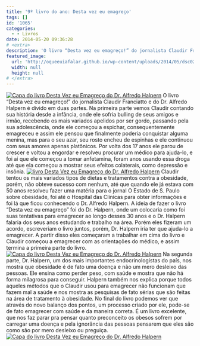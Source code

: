 ```yaml
---
title: '9º livro do ano: Desta vez eu emagreço'
tags: []
id: '1065'
categories:
  - - Livros
date: 2014-05-20 09:36:28
# <extra>
description: 'O livro “Desta vez eu emagreço!” do jornalista Claudir Franciatto e do Dr. Alfredo Halpern é divido em duas partes. Na primeira parte vemos Claudir contando sua história desde a infância, onde ele sofria bulling de seus amigos e irmão, recebendo os mais variados apelidos por ser gordo, passando pela sua adolescência, onde ele começou a espichar, consequentemente emagreceu e assim ele pensou que finalmente poderia conquistar alguma menina, mas para o seu azar, seu rosto encheu de espinhas e ele continuou com seus amores apenas platônicos. Por volta dos 17 anos ele parou de crescer e voltou a engordar e resolveu procurar um médico para ajuda-lo, e foi aí que ele começou a tomar anfetamina, foram anos usando essa droga até que ela começou a mostrar seus efeitos colaterais, como depressão e insônia. Claudir tentou os mais variados tipos &hellip;'
featured_image: 
  url: 'http://oqueeuiafalar.github.io/wp-content/uploads/2014/05/dsc02831.jpg?w=650'
  width: null
  height: null
# </extra>
---
```


[![Capa do livro Desta Vez eu Emagreço do  Dr. Alfredo Halpern](http://162.243.62.160/wp-content/uploads/2014/05/dsc02831.jpg?w=650)](http://162.243.62.160/wp-content/uploads/2014/05/dsc02831.jpg) O livro “Desta vez eu emagreço!” do jornalista Claudir Franciatto e do Dr. Alfredo Halpern é divido em duas partes. Na primeira parte vemos Claudir contando sua história desde a infância, onde ele sofria bulling de seus amigos e irmão, recebendo os mais variados apelidos por ser gordo, passando pela sua adolescência, onde ele começou a espichar, consequentemente emagreceu e assim ele pensou que finalmente poderia conquistar alguma menina, mas para o seu azar, seu rosto encheu de espinhas e ele continuou com seus amores apenas platônicos. Por volta dos 17 anos ele parou de crescer e voltou a engordar e resolveu procurar um médico para ajuda-lo, e foi aí que ele começou a tomar anfetamina, foram anos usando essa droga até que ela começou a mostrar seus efeitos colaterais, como depressão e insônia. [![ livro Desta Vez eu Emagreço do  Dr. Alfredo Halpern](http://162.243.62.160/wp-content/uploads/2014/05/dsc02838.jpg?w=650)](http://162.243.62.160/wp-content/uploads/2014/05/dsc02838.jpg) Claudir tentou os mais variados tipos de dietas e tratamentos contra a obesidade, porém, não obteve sucesso com nenhum, até que quando ele já estava com 50 anos resolveu fazer uma matéria para o jornal O Estado de S. Paulo sobre obesidade, foi até o Hospital das Clinicas para obter informações e foi lá que ficou conhecendo o Dr. Alfredo Halpern. A ideia de fazer o livro “Desta vez eu emagreço” foi do Dr. Halpern, onde um colocaria como foi suas tentativas para emagrecer ao longo desses 30 anos e o Dr. Halpern falaria dos seus anos estudando e trabalho na área. Porém eles fizeram um acordo, escreveriam o livro juntos, porém, Dr. Halpern iria ter que ajuda-lo a emagrecer. A partir disso eles começaram a trabalhar em cima do livro e Claudir começou a emagrecer com as orientações do médico, e assim termina a primeira parte do livro. [![Capa do  livro Desta Vez eu Emagreço do  Dr. Alfredo Halpern ](http://162.243.62.160/wp-content/uploads/2014/05/dsc02839.jpg?w=650)](http://162.243.62.160/wp-content/uploads/2014/05/dsc02839.jpg) Na segunda parte, Dr. Halpern, um dos mais importantes endocrinologistas do país, nos mostra que obesidade é de fato uma doença e não um mero desleixo das pessoas. Ele ensina como perder peso, com saúde e mostra que não há forma milagrosa para conseguir. Halpern também nos explica porque todos aqueles métodos que o Claudir usou para emagrecer não funcionam que fazem mal a saúde e nos mostra as pesquisas de fato sérias que são feitas na área de tratamento à obesidade. No final do livro podemos ver que através do novo balanço dos pontos, um processo criado por ele, pode-se de fato emagrecer com saúde e da maneira correta. É um livro excelente, que nos faz parar pra pensar quanto preconceito os obesos sofrem por carregar uma doença e pela ignorância das pessoas pensarem que eles são como são por mero desleixo ou preguiça. [![Capa do  livro Desta Vez eu Emagreço do  Dr. Alfredo Halpern](http://162.243.62.160/wp-content/uploads/2014/05/dsc02834.jpg?w=650)](http://162.243.62.160/wp-content/uploads/2014/05/dsc02834.jpg)
